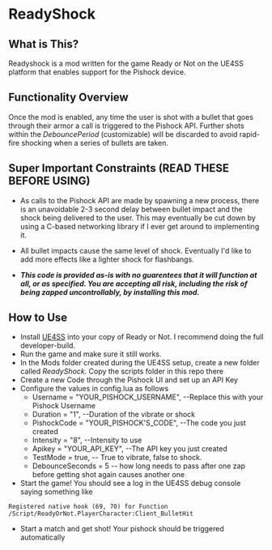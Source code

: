 # ReadyShock

## What is This?

Readyshock is a mod written for the game Ready or Not on the UE4SS platform that enables support for the Pishock device.

## Functionality Overview
Once the mod is enabled, any time the user is shot with a bullet that goes through their armor a call is triggered to the Pishock API.  Further shots within the *DebouncePeriod* (customizable) will be discarded to avoid rapid-fire shocking when a series of bullets are taken.

## Super Important Constraints (READ THESE BEFORE USING)
- As calls to the Pishock API are made by spawning a new process, there is an unavoidable 2-3 second delay between bullet impact and the shock being delivered to the user. This may eventually be cut down by using a C-based networking library if I ever get around to implementing it.

- All bullet impacts cause the same level of shock.  Eventually I'd like to add more effects like a lighter shock for flashbangs.

- ***This code is provided as-is with no guarentees that it will function at all, or as specified. You are accepting all risk, including the risk of being zapped uncontrollably, by installing this mod.***

## How to Use
- Install [UE4SS](https://github.com/UE4SS-RE/RE-UE4SS) into your copy of Ready or Not. I recommend doing the full developer-build.
- Run the game and make sure it still works.
- In the Mods folder created during the UE4SS setup, create a new folder called *ReadyShock*. Copy the scripts folder in this repo there
- Create a new Code through the Pishock UI and set up an API Key
- Configure the values in config.lua as follows
    - Username = "YOUR_PISHOCK_USERNAME", --Replace this with your Pishock Username
    - Duration = "1", --Duration of the vibrate or shock
    - PishockCode = "YOUR_PISHOCK'S_CODE", --The code you just created
    - Intensity = "8",  --Intensity to use
    - Apikey = "YOUR_API_KEY", --The API key you just created
    - TestMode = true,  -- True to vibrate, false to shock.
    - DebounceSeconds = 5 -- how long needs to pass after one zap before getting shot again causes another one
- Start the game! You should see a log in the UE4SS debug console saying something like

`Registered native hook (69, 70) for Function /Script/ReadyOrNot.PlayerCharacter:Client_BulletHit`

- Start a match and get shot! Your pishock should be triggered automatically